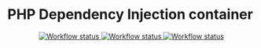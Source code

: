 # PHP Dependency Injection container

<p align="center">
  <a href="https://github.com/vinyl-projects/di" title="PHP DI">
    <img alt="Workflow status" src="https://github.com/vinyl-projects/di/actions/workflows/test_suite.yml/badge.svg?branch=develop">
  </a>   
  <a href="https://github.com/vinyl-projects/di" title="PHP DI">
    <img alt="Workflow status" src="https://github.com/vinyl-projects/di/actions/workflows/test_suite_bleeding_edge.yml/badge.svg?branch=develop">
  </a>  
  <a href="https://github.com/vinyl-projects/di" title="PHP DI">
    <img alt="Workflow status" src="https://github.com/vinyl-projects/di/actions/workflows/static_analyse.yml/badge.svg?branch=develop">
  </a>
</p>
